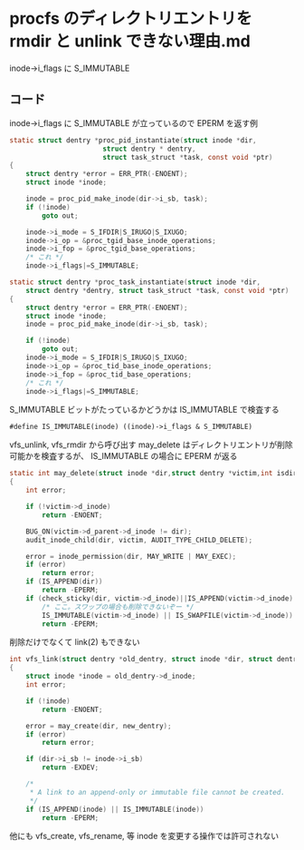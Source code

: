 # procfs のディレクトリエントリを rmdir と unlink できない理由.md

inode->i_flags に S_IMMUTABLE

## コード

inode->i_flags に S_IMMUTABLE が立っているので EPERM を返す例

```c
static struct dentry *proc_pid_instantiate(struct inode *dir,
					   struct dentry * dentry,
					   struct task_struct *task, const void *ptr)
{
	struct dentry *error = ERR_PTR(-ENOENT);
	struct inode *inode;

	inode = proc_pid_make_inode(dir->i_sb, task);
	if (!inode)
		goto out;

	inode->i_mode = S_IFDIR|S_IRUGO|S_IXUGO;
	inode->i_op = &proc_tgid_base_inode_operations;
	inode->i_fop = &proc_tgid_base_operations;
    /* これ */
	inode->i_flags|=S_IMMUTABLE;
```

```c
static struct dentry *proc_task_instantiate(struct inode *dir,
	struct dentry *dentry, struct task_struct *task, const void *ptr)
{
	struct dentry *error = ERR_PTR(-ENOENT);
	struct inode *inode;
	inode = proc_pid_make_inode(dir->i_sb, task);

	if (!inode)
		goto out;
	inode->i_mode = S_IFDIR|S_IRUGO|S_IXUGO;
	inode->i_op = &proc_tid_base_inode_operations;
	inode->i_fop = &proc_tid_base_operations;
    /* これ */
	inode->i_flags|=S_IMMUTABLE;
```

S_IMMUTABLE ビットがたっているかどうかは IS_IMMUTABLE で検査する

```
#define IS_IMMUTABLE(inode)	((inode)->i_flags & S_IMMUTABLE)
```

vfs_unlink, vfs_rmdir から呼び出す may_delete はディレクトリエントリが削除可能かを検査するが、 IS_IMMUTABLE の場合に EPERM が返る

```c
static int may_delete(struct inode *dir,struct dentry *victim,int isdir)
{
	int error;

	if (!victim->d_inode)
		return -ENOENT;

	BUG_ON(victim->d_parent->d_inode != dir);
	audit_inode_child(dir, victim, AUDIT_TYPE_CHILD_DELETE);

	error = inode_permission(dir, MAY_WRITE | MAY_EXEC);
	if (error)
		return error;
	if (IS_APPEND(dir))
		return -EPERM;
	if (check_sticky(dir, victim->d_inode)||IS_APPEND(victim->d_inode)||
        /* ここ。スワップの場合も削除できないぞー */
	    IS_IMMUTABLE(victim->d_inode) || IS_SWAPFILE(victim->d_inode))
		return -EPERM;
```

削除だけでなくて link(2) もできない

```c
int vfs_link(struct dentry *old_dentry, struct inode *dir, struct dentry *new_dentry)
{
	struct inode *inode = old_dentry->d_inode;
	int error;

	if (!inode)
		return -ENOENT;

	error = may_create(dir, new_dentry);
	if (error)
		return error;

	if (dir->i_sb != inode->i_sb)
		return -EXDEV;

	/*
	 * A link to an append-only or immutable file cannot be created.
	 */
	if (IS_APPEND(inode) || IS_IMMUTABLE(inode))
		return -EPERM;
```

他にも vfs_create, vfs_rename, 等 inode を変更する操作では許可されない